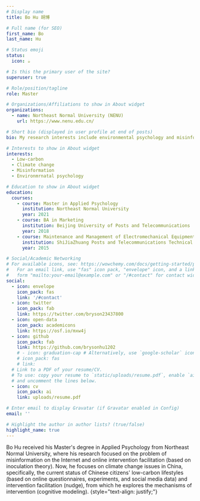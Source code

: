 ```yaml
---
# Display name
title: Bo Hu 胡博

# Full name (for SEO)
first_name: Bo
last_name: Hu

# Status emoji
status:
  icon: ☕️

# Is this the primary user of the site?
superuser: true

# Role/position/tagline
role: Master

# Organizations/Affiliations to show in About widget
organizations:
  - name: Northeast Normal University (NENU)
    url: https://www.nenu.edu.cn/

# Short bio (displayed in user profile at end of posts)
bio: My research interests include environmental psychology and misinformation.

# Interests to show in About widget
interests:
  - Low-carbon
  - Climate change
  - Misinformation
  - Environmrnatal psychology

# Education to show in About widget
education:
  courses:
    - course: Master in Applied Psychology
      institution: Northeast Normal University
      year: 2021
    - course: BA in Marketing
      institution: Beijing University of Posts and Telecommunications
      year: 2018
    - course: Maintenance and Management of Electromechanical Equipment
      institution: ShiJiaZhuang Posts and Telecommunications Technical College
      year: 2015

# Social/Academic Networking
# For available icons, see: https://wowchemy.com/docs/getting-started/page-builder/#icons
#   For an email link, use "fas" icon pack, "envelope" icon, and a link in the
#   form "mailto:your-email@example.com" or "/#contact" for contact widget.
social:
  - icon: envelope
    icon_pack: fas
    link: '/#contact'
  - icon: twitter
    icon_pack: fab
    link: https://twitter.com/bryson23437800
  - icon: open-data
    icon_pack: academicons
    link: https://osf.io/mxw4j
  - icon: github
    icon_pack: fab
    link: https://github.com/brysonhu1202
    # - icon: graduation-cap # Alternatively, use `google-scholar` icon from `ai` icon pack
    # icon_pack: fas
    # link:  
  # Link to a PDF of your resume/CV.
  # To use: copy your resume to `static/uploads/resume.pdf`, enable `ai` icons in `params.yaml`,
  # and uncomment the lines below.
  - icon: cv
    icon_pack: ai
    link: uploads/resume.pdf

# Enter email to display Gravatar (if Gravatar enabled in Config)
email: ''

# Highlight the author in author lists? (true/false)
highlight_name: true
---
```


Bo Hu received his Master's degree in Applied Psychology from Northeast Normal University, where his research focused on the problem of misinformation on the Internet and online intervention facilitation (based on inoculation theory). Now, he focuses on climate change issues in China, specifically, the current status of Chinese citizens' low-carbon lifestyles (based on online questionnaires, experiments, and social media data) and intervention facilitation (nudge), from which he explores the mechanisms of intervention (cognitive modeling).
{style="text-align: justify;"}
